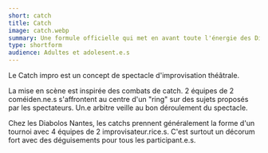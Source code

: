 ```yaml
---
short: catch
title: Catch
image: catch.webp
summary: Une formule officielle qui met en avant toute l'énergie des Diabolos Nantes.
type: shortform
audience: Adultes et adolesent.e.s
---
```


Le Catch impro est un concept de spectacle d'improvisation théâtrale. 

La mise en scène est inspirée des combats de catch. 2 équipes de 2 coméiden.ne.s s'affrontent au centre d'un "ring" sur des sujets proposés par les spectateurs. Un.e arbitre veille au bon déroulement du spectacle. 

Chez les Diabolos Nantes, les catchs prennent généralement la forme d'un tournoi avec 4 équipes de 2 improvisateur.rice.s. C'est surtout un décorum fort avec des déguisements pour tous les participant.e.s.